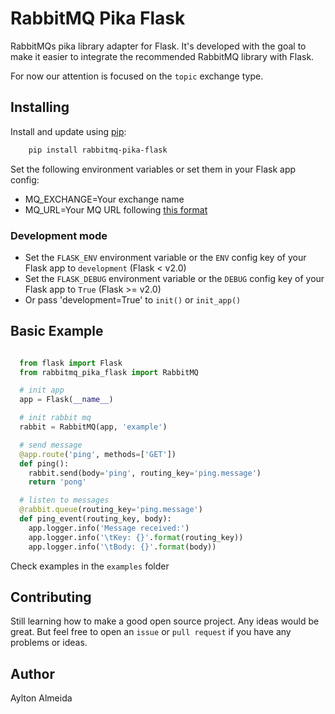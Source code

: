 # RabbitMQ Pika Flask

RabbitMQs pika library adapter for Flask. It's developed with the goal to make it easier to integrate the recommended RabbitMQ library with Flask.

For now our attention is focused on the `topic` exchange type.

## Installing

Install and update using [pip](https://pip.pypa.io/en/stable/quickstart/):

```bash
    pip install rabbitmq-pika-flask
```

Set the following environment variables or set them in your Flask app config:

- MQ_EXCHANGE=Your exchange name
- MQ_URL=Your MQ URL following [this format](https://pika.readthedocs.io/en/stable/examples/using_urlparameters.html)

### Development mode
  - Set the `FLASK_ENV` environment variable or the `ENV` config key of your Flask app to `development` (Flask < v2.0)
  - Set the `FLASK_DEBUG` environment variable or the `DEBUG` config key of your Flask app to `True` (Flask >= v2.0)
  - Or pass 'development=True' to `init()` or `init_app()`

## Basic Example

```python

  from flask import Flask
  from rabbitmq_pika_flask import RabbitMQ

  # init app
  app = Flask(__name__)

  # init rabbit mq
  rabbit = RabbitMQ(app, 'example')

  # send message
  @app.route('ping', methods=['GET'])
  def ping():
    rabbit.send(body='ping', routing_key='ping.message')
    return 'pong'

  # listen to messages
  @rabbit.queue(routing_key='ping.message')
  def ping_event(routing_key, body):
    app.logger.info('Message received:')
    app.logger.info('\tKey: {}'.format(routing_key))
    app.logger.info('\tBody: {}'.format(body))

```

Check examples in the `examples` folder

## Contributing

Still learning how to make a good open source project. Any ideas would be great.
But feel free to open an `issue` or `pull request` if you have any problems or ideas.

## Author

Aylton Almeida
